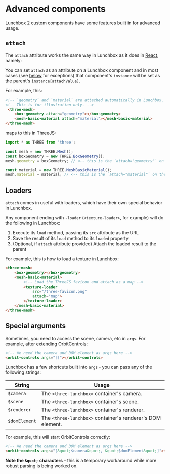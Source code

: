 # Advanced components

Lunchbox 2 custom components have some features built in for advanced usage.

## `attach`

The `attach` attribute works the same way in Lunchbox as it does in [React](https://docs.pmnd.rs/react-three-fiber/api/objects#attach), namely: 

You can set `attach` as an attribute on a Lunchbox component and in most cases (see [below](#loaders) for exceptions) that component's `instance` will be set as the parent's `instance[attachValue]`.

For example, this:

```html
<!-- `geometry` and `material` are attached automatically in Lunchbox. -->
<!-- This is for illustration only. -->
 <three-mesh>
    <box-geometry attach="geometry"></box-geometry>
    <mesh-basic-material attach="material"></mesh-basic-material>
</three-mesh>
```

maps to this in ThreeJS:

```js
import * as THREE from 'three';

const mesh = new THREE.Mesh();
const boxGeometry = new THREE.BoxGeometry();
mesh.geometry = boxGeometry; // <-- this is the `attach="geometry"` on the box-geometry component

const material = new THREE.MeshBasicMaterial();
mesh.material = material; // <-- this is the `attach="material"` on the mesh-basic-material component
```

## Loaders

`attach` comes in useful with loaders, which have their own special behavior in Lunchbox.

Any component ending with `-loader` (`<texture-loader>`, for example) will do the following in Lunchbox:

1. Execute its `load` method, passing its `src` attribute as the URL
2. Save the result of its `load` method to its `loaded` property
3. (Optional, if `attach` attribute provided) Attach the loaded result to the parent

For example, this is how to load a texture in Lunchbox:

```html
<three-mesh>
    <box-geometry></box-geometry>
    <mesh-basic-material>
        <!-- Load the ThreeJS favicon and attach as a map -->
        <texture-loader 
            src="/three-favicon.png" 
            attach="map">
        </texture-loader>
    </mesh-basic-material>
</three-mesh>
```

<three-lunchbox camera="{'position-z': 3}" background="#888">
    <three-mesh>
        <box-geometry></box-geometry>
        <mesh-basic-material transparent>
            <texture-loader src="/three-favicon.png" attach="map" ></texture-loader>
        </mesh-basic-material>
    </three-mesh>
</three-lunchbox>

## Special arguments

Sometimes, you need to access the scene, camera, etc in `args`. For example, after [extend](component-guide.html#custom-components-via-extend)ing OrbitControls:

```html
<!-- We need the camera and DOM element as args here -->
<orbit-controls args="[]"></orbit-controls>
```

Lunchbox has a few shortcuts built into `args` - you can pass any of the following strings:

| String        | Usage                                                      |
| ------------- | ---------------------------------------------------------- |
| `$camera`     | The `<three-lunchbox>` container's camera.                 |
| `$scene`      | The `<three-lunchbox>` container's scene.                  |
| `$renderer`   | The `<three-lunchbox>` container's renderer.               |
| `$domElement` | The `<three-lunchbox>` container's renderer's DOM element. |

For example, this will start OrbitControls correctly:

```html
<!-- We need the camera and DOM element as args here -->
<orbit-controls args="[&quot;$camera&quot;, &quot;$domElement&quot;]"></orbit-controls>
```

**Note the `&quot;` characters** - this is a temporary workaround while more robust parsing is being worked on.
